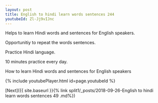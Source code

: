 ```yaml
---
layout: post
title: English to hindi learn words sentences 244 
youtubeId: Zl-Jj9vIJnc
---
```

 
 
Helps to learn Hindi words and sentences for English speakers.

Opportunitiy to repeat the words sentences. 

Practice Hindi language. 
 
10 minutes practice every day. 
 
How to learn Hindi words and sentences for English speakers 
 
{% include youtubePlayer.html id=page.youtubeId %}
 
 
[Next]({{ site.baseurl }}{% link  split1/_posts/2018-09-26-English to hindi learn words sentences 49 .md%})
 
